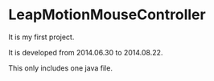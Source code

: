 # LeapMotionMouseController
It is my first project.

It is developed from 2014.06.30 to 2014.08.22.

This only includes one java file.
